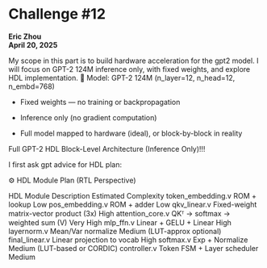 # Challenge #12
**Eric Zhou**  
**April 20, 2025**

My scope in this part is to build  hardware acceleration for the gpt2 model.
I will focus on GPT-2 124M inference only, with fixed weights, and explore HDL implementation. 
🎯 Model: GPT-2 124M (n_layer=12, n_head=12, n_embd=768)
- Fixed weights — no training or backpropagation

- Inference only (no gradient computation)

- Full model mapped to hardware (ideal), or block-by-block in reality


Full GPT-2 HDL Block-Level Architecture (Inference Only)!!!

I first ask gpt advice for HDL plan:

⚙️ HDL Module Plan (RTL Perspective)

HDL Module	Description	Estimated Complexity
token_embedding.v	ROM + lookup	Low
pos_embedding.v	ROM + adder	Low
qkv_linear.v	Fixed-weight matrix-vector product (3x)	High
attention_core.v	QKᵀ → softmax → weighted sum (V)	Very High
mlp_ffn.v	Linear + GELU + Linear	High
layernorm.v	Mean/Var normalize	Medium (LUT-approx optional)
final_linear.v	Linear projection to vocab	High
softmax.v	Exp + Normalize	Medium (LUT-based or CORDIC)
controller.v	Token FSM + Layer scheduler	Medium